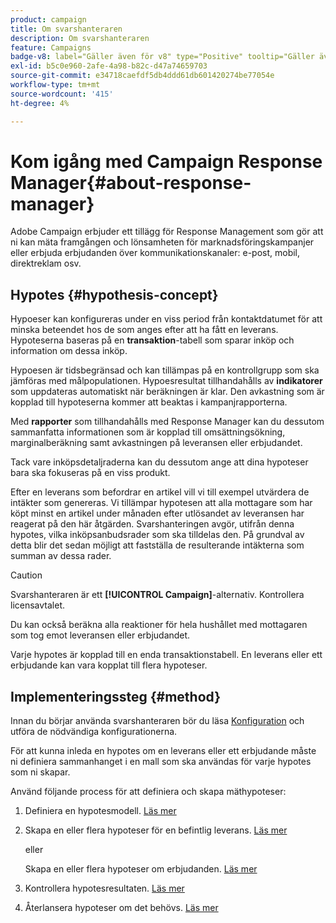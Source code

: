 ```yaml
---
product: campaign
title: Om svarshanteraren
description: Om svarshanteraren
feature: Campaigns
badge-v8: label="Gäller även för v8" type="Positive" tooltip="Gäller även Campaign v8"
exl-id: b5c0e960-2afe-4a98-b82c-d47a74659703
source-git-commit: e34718caefdf5db4ddd61db601420274be77054e
workflow-type: tm+mt
source-wordcount: '415'
ht-degree: 4%

---
```


# Kom igång med Campaign Response Manager{#about-response-manager}



Adobe Campaign erbjuder ett tillägg för Response Management som gör att ni kan mäta framgången och lönsamheten för marknadsföringskampanjer eller erbjuda erbjudanden över kommunikationskanaler: e-post, mobil, direktreklam osv.

## Hypotes {#hypothesis-concept}

Hypoeser kan konfigureras under en viss period från kontaktdatumet för att minska beteendet hos de som anges efter att ha fått en leverans. Hypoteserna baseras på en **transaktion**-tabell som sparar inköp och information om dessa inköp.

Hypoesen är tidsbegränsad och kan tillämpas på en kontrollgrupp som ska jämföras med målpopulationen. Hypoesresultat tillhandahålls av **indikatorer** som uppdateras automatiskt när beräkningen är klar. Den avkastning som är kopplad till hypoteserna kommer att beaktas i kampanjrapporterna.

Med **rapporter** som tillhandahålls med Response Manager kan du dessutom sammanfatta informationen som är kopplad till omsättningsökning, marginalberäkning samt avkastningen på leveransen eller erbjudandet.

Tack vare inköpsdetaljraderna kan du dessutom ange att dina hypoteser bara ska fokuseras på en viss produkt.

Efter en leverans som befordrar en artikel vill vi till exempel utvärdera de intäkter som genereras. Vi tillämpar hypotesen att alla mottagare som har köpt minst en artikel under månaden efter utlösandet av leveransen har reagerat på den här åtgärden. Svarshanteringen avgör, utifrån denna hypotes, vilka inköpsanbudsrader som ska tilldelas den. På grundval av detta blir det sedan möjligt att fastställa de resulterande intäkterna som summan av dessa rader.

>[!CAUTION]
>
>Svarshanteraren är ett **[!UICONTROL Campaign]**-alternativ. Kontrollera licensavtalet.

Du kan också beräkna alla reaktioner för hela hushållet med mottagaren som tog emot leveransen eller erbjudandet.

Varje hypotes är kopplad till en enda transaktionstabell. En leverans eller ett erbjudande kan vara kopplat till flera hypoteser.

## Implementeringssteg {#method}

Innan du börjar använda svarshanteraren bör du läsa [Konfiguration](configuration.md) och utföra de nödvändiga konfigurationerna.

För att kunna inleda en hypotes om en leverans eller ett erbjudande måste ni definiera sammanhanget i en mall som ska användas för varje hypotes som ni skapar.

Använd följande process för att definiera och skapa mäthypoteser:

1. Definiera en hypotesmodell. [Läs mer](hypothesis-templates.md#creating-a-hypothesis-model)
1. Skapa en eller flera hypoteser för en befintlig leverans. [Läs mer](creating-hypotheses.md#referencing-a-hypothesis-in-a-campaign-delivery)

   eller

   Skapa en eller flera hypoteser om erbjudanden. [Läs mer](creating-hypotheses.md#creating-a-hypothesis-on-an-offer)

1. Kontrollera hypotesresultaten. [Läs mer](hypothesis-tracking.md)
1. Återlansera hypoteser om det behövs. [Läs mer](creating-hypotheses.md#creating-a-hypothesis-on-the-fly-on-a-delivery)
